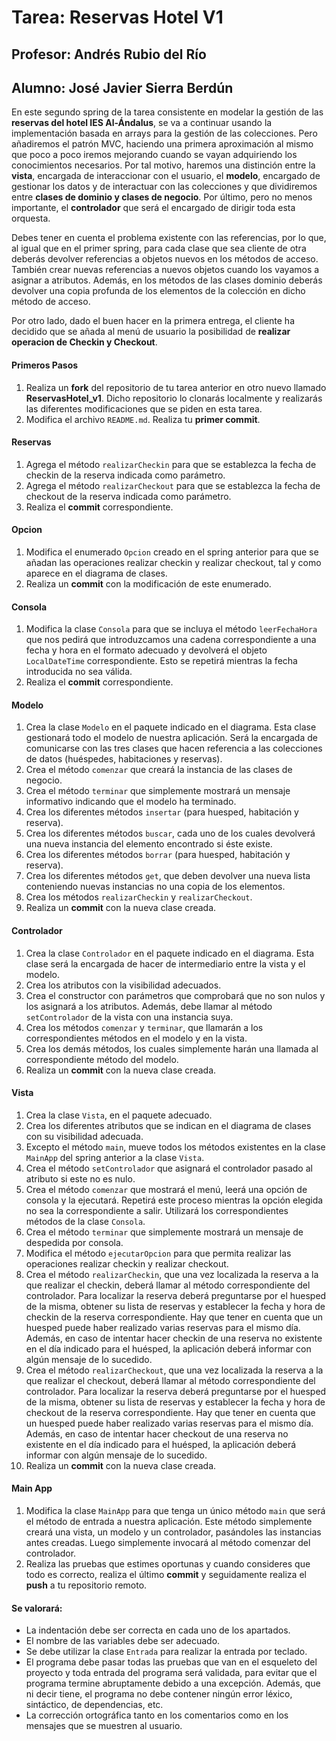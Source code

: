 # Tarea: Reservas Hotel V1
## Profesor: Andrés Rubio del Río
## Alumno: José Javier Sierra Berdún

En este segundo spring de la tarea consistente en modelar la gestión de las **reservas del hotel IES Al-Ándalus**, se va a continuar usando la implementación basada en arrays para la gestión de las colecciones. Pero añadiremos el patrón MVC, 
haciendo una primera aproximación al mismo que poco a poco iremos mejorando cuando se vayan adquiriendo los conocimientos necesarios. Por tal motivo, haremos una distinción entre la **vista**, encargada de interaccionar con el usuario, el **modelo**, 
encargado de gestionar los datos y de interactuar con las colecciones y que dividiremos entre **clases de dominio y clases de negocio**. Por último, pero no menos importante, el **controlador** que será el encargado de dirigir toda esta orquesta.

Debes tener en cuenta el problema existente con las referencias, por lo que, al igual que en el primer spring, para cada clase que sea cliente de otra deberás devolver referencias a objetos nuevos en los métodos de acceso. 
También crear nuevas referencias a nuevos objetos cuando los vayamos a asignar a atributos. Además, en los métodos de las clases dominio deberás devolver una copia profunda de los elementos de la colección en dicho método de acceso.

Por otro lado, dado el buen hacer en la primera entrega, el cliente ha decidido que se añada al menú de usuario la posibilidad de **realizar operacion de Checkin y Checkout**.

#### Primeros Pasos
1. Realiza un **fork** del repositorio de tu tarea anterior en otro nuevo llamado **ReservasHotel_v1**. Dicho repositorio lo clonarás localmente y realizarás las diferentes modificaciones que se piden en esta tarea.
2. Modifica el archivo `README.md`. Realiza tu **primer commit**.

#### Reservas
1. Agrega el método `realizarCheckin` para que se establezca la fecha de checkin de la reserva indicada como parámetro.
2. Agrega el método `realizarCheckout` para que se establezca la fecha de checkout de la reserva indicada como parámetro. 
3. Realiza el **commit** correspondiente.

#### Opcion
1. Modifica el enumerado `Opcion` creado en el spring anterior para que se añadan las operaciones realizar checkin y realizar checkout, tal y como aparece en el diagrama de clases.
2. Realiza un **commit** con la modificación de este enumerado.

#### Consola
1. Modifica la clase `Consola` para que se incluya el método `leerFechaHora` que nos pedirá que introduzcamos una cadena correspondiente a una fecha y hora en el formato adecuado y devolverá el objeto `LocalDateTime` correspondiente. Esto se repetirá mientras la fecha introducida no sea válida.
2. Realiza el **commit** correspondiente.

#### Modelo
1. Crea la clase `Modelo` en el paquete indicado en el diagrama. Esta clase gestionará todo el modelo de nuestra aplicación. Será la encargada de comunicarse con las tres clases que hacen referencia a las colecciones de datos (huéspedes, habitaciones y reservas).
2. Crea el método `comenzar` que creará la instancia de las clases de negocio.
3. Crea el método `terminar` que simplemente mostrará un mensaje informativo indicando que el modelo ha terminado.
4. Crea los diferentes métodos `insertar` (para huesped, habitación y reserva).
5. Crea los diferentes métodos `buscar`, cada uno de los cuales devolverá una nueva instancia del elemento encontrado si éste existe.
6. Crea los diferentes métodos `borrar` (para huesped, habitación y reserva).
7. Crea los diferentes métodos `get`, que deben devolver una nueva lista conteniendo nuevas instancias no una copia de los elementos.
8. Crea los métodos `realizarCheckin` y `realizarCheckout`.
9. Realiza un **commit** con la nueva clase creada.

#### Controlador
1. Crea la clase `Controlador` en el paquete indicado en el diagrama. Esta clase será la encargada de hacer de intermediario entre la vista y el modelo. 
2. Crea los atributos con la visibilidad adecuados.
3. Crea el constructor con parámetros que comprobará que no son nulos y los asignará a los atributos. Además, debe llamar al método `setControlador` de la vista con una instancia suya.
4. Crea los métodos `comenzar` y `terminar`, que llamarán a los correspondientes métodos en el modelo y en la vista.
5. Crea los demás métodos, los cuales simplemente harán una llamada al correspondiente método del modelo.
6. Realiza un **commit** con la nueva clase creada.


#### Vista
1. Crea la clase `Vista`, en el paquete adecuado.
2. Crea los diferentes atributos que se indican en el diagrama de clases con su visibilidad adecuada.
3. Excepto el método `main`, mueve todos los métodos existentes en la clase `MainApp` del spring anterior a la clase `Vista`.
4. Crea el método `setControlador` que asignará el controlador pasado al atributo si este no es nulo.
5. Crea el método `comenzar` que mostrará el menú, leerá una opción de consola y la ejecutará. Repetirá este proceso mientras la opción elegida no sea la correspondiente a salir. Utilizará los correspondientes métodos de la clase `Consola`.
6. Crea el método `terminar` que simplemente mostrará un mensaje de despedida por consola.
7. Modifica el método `ejecutarOpcion` para que permita realizar las operaciones realizar checkin y realizar checkout.
8. Crea el método `realizarCheckin`, que una vez localizada la reserva a la que realizar el checkin, deberá llamar al método correspondiente del controlador. Para localizar la reserva deberá preguntarse por el huesped de la misma, obtener su lista de reservas y establecer la fecha y hora de checkin de la reserva correspondiente. Hay que tener en cuenta que un huesped puede haber realizado varias reservas para el mismo día. Además, en caso de intentar hacer checkin de una reserva no existente en el día indicado para el huésped, la aplicación deberá informar con algún mensaje de lo sucedido.
9. Crea el método `realizarCheckout`, que una vez localizada la reserva a la que realizar el checkout, deberá llamar al método correspondiente del controlador. Para localizar la reserva deberá preguntarse por el huesped de la misma, obtener su lista de reservas y establecer la fecha y hora de checkout de la reserva correspondiente. Hay que tener en cuenta que un huesped puede haber realizado varias reservas para el mismo día. Además, en caso de intentar hacer checkout de una reserva no existente en el día indicado para el huésped, la aplicación deberá informar con algún mensaje de lo sucedido.
10. Realiza un **commit** con la nueva clase creada.

#### Main App
1. Modifica la clase `MainApp` para que tenga un único método `main` que será el método de entrada a nuestra aplicación. Este método simplemente creará una vista, un modelo y un controlador, pasándoles las instancias antes creadas. Luego simplemente invocará al método comenzar del controlador.
2. Realiza las pruebas que estimes oportunas y cuando consideres que todo es correcto, realiza el último **commit** y seguidamente realiza el **push** a tu repositorio remoto.

#### Se valorará:

- La indentación debe ser correcta en cada uno de los apartados.
- El nombre de las variables debe ser adecuado.
- Se debe utilizar la clase `Entrada` para realizar la entrada por teclado.
- El programa debe pasar todas las pruebas que van en el esqueleto del proyecto y toda entrada del programa será validada, para evitar que el programa termine abruptamente debido a una excepción. Además, que ni decir tiene, el programa no debe contener ningún error léxico, sintáctico, de dependencias, etc.
- La corrección ortográfica tanto en los comentarios como en los mensajes que se muestren al usuario.

